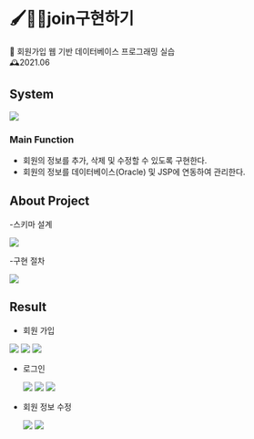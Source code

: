 # 🖌🤹‍♂️join구현하기

📌 회원가입 웹 기반 데이터베이스 프로그래밍 실습                                                                                                           
  🕰️2021.06
  
## System 
<img src="https://github.com/jeongYuri/jsp_join/assets/74125993/8962b7fa-f80c-4ca9-babb-f35e7344c436.png" />


### Main Function
- 회원의 정보를 추가, 삭제 및 수정할 수 있도록 구현한다.
- 회원의 정보를 데이터베이스(Oracle) 및 JSP에 연동하여 관리한다.


## About Project  

-스키마 설계

<img src="https://github.com/jeongYuri/jsp_join/assets/74125993/94b9aa94-fb93-4872-b18f-99e01350ce7d.png"> 

-구현 절차

<img src="https://github.com/jeongYuri/jsp_join/assets/74125993/e75da589-2e35-44fa-8a16-831b19c8b9d3.png"> 

## Result

- 회원 가입

<img src="https://github.com/jeongYuri/jsp_join/assets/74125993/ae2af666-8be2-4dc2-a616-d8c69b663962.png" />
<img src="https://github.com/jeongYuri/jsp_join/assets/74125993/d7ddfb4a-805f-4001-9eb9-c09ed23fe7a8.png" />
<img src="https://github.com/jeongYuri/jsp_join/assets/74125993/4427c8ca-a611-4cb9-8f32-c67e99ed0b4c.png" />

- 로그인
  
  <img src="https://github.com/jeongYuri/jsp_join/assets/74125993/919b3d25-5d5e-47fc-b85d-fb96cff96161.png" />
  <img src="https://github.com/jeongYuri/jsp_join/assets/74125993/a3449243-c832-4ee9-b45f-05c4169df7de.png" />
  <img src="https://github.com/jeongYuri/jsp_join/assets/74125993/c21e8ca5-a8e7-4282-b944-d89769f59d49.png" />

- 회원 정보 수정
  
   <img src="https://github.com/jeongYuri/jsp_join/assets/74125993/85378e62-9da0-49f3-bed3-595a6f623899.png" />
   <img src="https://github.com/jeongYuri/jsp_join/assets/74125993/31401a8a-dcfa-409b-8e15-476cdb974564.png" />

